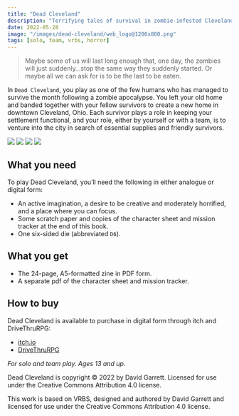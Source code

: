 ```yaml
---
title: "Dead Cleveland"
description: "Terrifying tales of survival in zombie-infested Cleveland."
date: 2022-05-28
image: "/images/dead-cleveland/web_logo@1200x800.png"
tags: [solo, team, vrbs, horror]
---
```


> Maybe some of us will last long enough that, one day, the zombies will just suddenly…stop the same way they suddenly started.
> Or maybe all we can ask for is to be the last to be eaten.

In `Dead Cleveland`, you play as one of the few humans who has managed to survive the month following a zombie apocalypse. You left your old home and banded together with your fellow survivors to create a new home in downtown Cleveland, Ohio. Each survivor plays a role in keeping your settlement functional, and your role, either by yourself or with a team, is to venture into the city in search of essential supplies and friendly survivors.

<div class="gallery-box">
    <div class="gallery">
        <img src="/images/dead-cleveland/A5_Book_Mockup.png">
        <img src="/images/dead-cleveland/Screenshot_Survivor.jpg">
        <img src="/images/dead-cleveland/Screenshot_Mission.jpg">
        <img src="/images/dead-cleveland/Screenshot_Mission_Tracker.jpg">
    </div>
</div>

## What you need

To play Dead Cleveland, you’ll need the following in either analogue or digital form:

- An active imagination, a desire to be creative and moderately horrified, and a place where you can focus.
- Some scratch paper and copies of the character sheet and mission tracker at the end of this book.
- One six-sided die (abbreviated `D6`).

## What you get

- The 24-page, A5-formatted zine in PDF form.
- A separate pdf of the character sheet and mission tracker.

## How to buy

Dead Cleveland is available to purchase in digital form through itch and DriveThruRPG:

- [itch.io](https://carpedavid.itch.io/dead-cleveland)
- [DriveThruRPG](https://www.drivethrurpg.com/product/398044/Dead-Cleveland)

*For solo and team play. Ages 13 and up.*

Dead Cleveland is copyright © 2022 by David Garrett. Licensed for use under the Creative Commons Attribution 4.0 license.

This work is based on VRBS, designed and authored by David Garrett and licensed for use under the Creative Commons Attribution 4.0 license.
